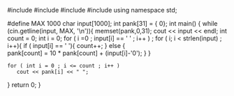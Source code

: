 #include <iostream>
#include <string>
#include <algorithm>
#include <cstring>
using namespace std;

#define MAX 1000
char  input[1000];
int   pank[31] = { 0};
int main()
{
  while (cin.getline(input, MAX, '\n')){
    memset(pank,0,31);
    cout << input <<  endl;
    int count = 0;
    int i = 0;
    for ( i =0 ; input[i] == ' ' ; i++ ) ;
    for ( i; i < strlen(input) ; i++){
      if ( input[i] == ' '){
	count++;
      }
      else {	
	  pank[count] = 10 * pank[count] + (input[i]-'0');
      }
    }

    for ( int i = 0 ; i <= count ; i++ )
       cout << pank[i] << " ";
  }
  return 0;
}
